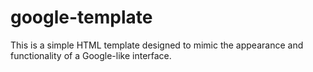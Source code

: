 # google-template
This is a simple HTML template designed to mimic the appearance and functionality of a Google-like interface. 
